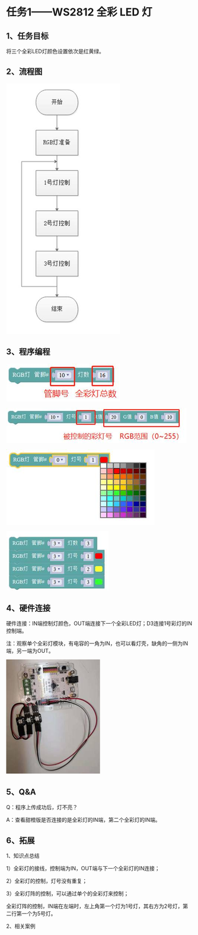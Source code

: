 # 任务1——WS2812 全彩 LED 灯

## 1、任务目标

将三个全彩LED灯颜色设置依次是红黄绿。

## 2、流程图

![&#x56FE;3.14-1](../../../.gitbook/assets/image373.jpg)

## 3、程序编程

![&#x56FE;3.14-2](../../../.gitbook/assets/image374.jpg)

![&#x56FE;3.14-3](../../../.gitbook/assets/image375.jpg)

![&#x56FE;3.14-4](../../../.gitbook/assets/image376.jpg)

![&#x56FE;3.14-5](../../../.gitbook/assets/image378.jpg)

## 4、硬件连接

硬件连接：IN端控制灯颜色，OUT端连接下一个全彩LED灯；D3连接1号彩灯的IN控制端。

注：观察单个全彩灯模块，有电容的一角为IN，也可以看灯壳，缺角的一侧为IN端，另一端为OUT。

![&#x56FE;3.14-6](../../../.gitbook/assets/image380.jpg)

## 5、Q&A

Q：程序上传成功后，灯不亮？

A：查看甜橙版是否连接的是全彩灯的IN端，第二个全彩灯的IN端。

## 6、拓展

1、知识点总结

1）全彩灯的接线，控制端为IN，OUT端与下一个全彩灯的IN连接；

2）全彩灯的控制，灯号没有重复；

3）全彩灯阵的控制，可以通过单个的全彩灯来控制；

全彩灯阵的控制，IN端在左端时，左上角第一个灯为1号灯，其右方为2号灯，第二行第一个为5号灯。

2、相关案例

